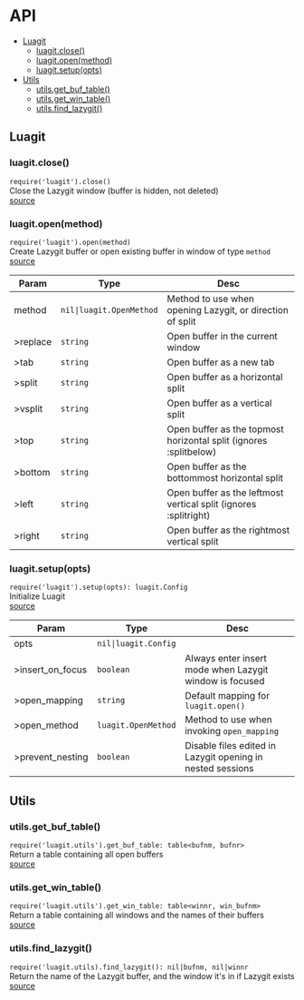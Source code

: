 # API
<!-- TOC -->
- [Luagit](#luagit)
  - [luagit.close()](#luagit-close)
  - [luagit.open(method)](#luagit-open-method)
  - [luagit.setup(opts)](#luagit-setup-opts)
- [Utils](#utils)
  - [utils.get_buf_table()](#utils-get_buf_table)
  - [utils.get_win_table()](#utils-get_win_table)
  - [utils.find_lazygit()](#utils-find_lazygit)
<!-- TOC -->

## Luagit
### luagit.close()
`require('luagit').close()` \
Close the Lazygit window (buffer is hidden, not deleted) \
[source](../lua/luagit/init.lua#L14-L47)

### luagit.open(method)
`require('luagit').open(method)` \
Create Lazygit buffer or open existing buffer in window of type `method` \
[source](../lua/luagit/init.lua#L71-L173)

| Param    | Type                     | Desc                                                              |
| -------- | ------------------------ | ----------------------------------------------------------------- |
| method   | `nil\|luagit.OpenMethod` | Method to use when opening Lazygit, or direction of split         |
| >replace | `string`                 | Open buffer in the current window                                 |
| >tab     | `string`                 | Open buffer as a new tab                                          |
| >split   | `string`                 | Open buffer as a horizontal split                                 |
| >vsplit  | `string`                 | Open buffer as a vertical split                                   |
| >top     | `string`                 | Open buffer as the topmost horizontal split (ignores :splitbelow) |
| >bottom  | `string`                 | Open buffer as the bottommost horizontal split                    |
| >left    | `string`                 | Open buffer as the leftmost vertical split (ignores :splitright)  |
| >right   | `string`                 | Open buffer as the rightmost vertical split                       |

### luagit.setup(opts)
`require('luagit').setup(opts): luagit.Config` \
Initialize Luagit \
[source](../lua/luagit/init.lua#L175-L214)

| Param            | Type                 | Desc                                                       |
| ---------------- | -------------------- | ---------------------------------------------------------- |
| opts             | `nil\|luagit.Config` |                                                            |
| >insert_on_focus | `boolean`            | Always enter insert mode when Lazygit window is focused    |
| >open_mapping    | `string`             | Default mapping for `luagit.open()`                        |
| >open_method     | `luagit.OpenMethod`  | Method to use when invoking `open_mapping`                 |
| >prevent_nesting | `boolean`            | Disable files edited in Lazygit opening in nested sessions |

## Utils
### utils.get_buf_table()
`require('luagit.utils').get_buf_table: table<bufnm, bufnr>` \
Return a table containing all open buffers \
[source](../lua/luagit/utils.lua#L2-L9)

### utils.get_win_table()
`require('luagit.utils').get_win_table: table<winnr, win_bufnm>` \
Return a table containing all windows and the names of their buffers \
[source](../lua/luagit/utils.lua#L12-L21)

### utils.find_lazygit()
`require('luagit.utils).find_lazygit(): nil|bufnm, nil|winnr` \
Return the name of the Lazygit buffer, and the window it's in if Lazygit exists \
[source](../lua/luagit/utils.lua#L25-L40)
